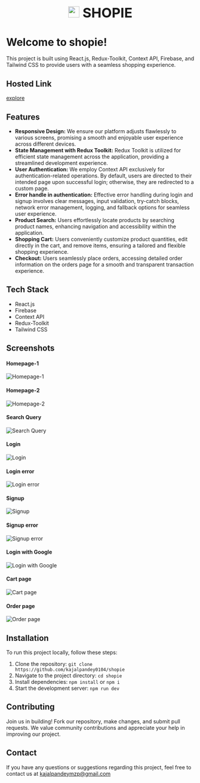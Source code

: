<h1 align="center" style="font-size: 36px;"><img src="https://github.com/kajalpandey0104/shopie/assets/119639453/c7f37282-16b7-40f6-9cef-3132146fc458" width=30/> SHOPIE</h1>

# Welcome to shopie!

This project is built using React.js, Redux-Toolkit, Context API, Firebase, and Tailwind CSS to provide users with a seamless shopping experience.

## Hosted Link
[explore](https://shopie-x.netlify.app/) 

## Features
- **Responsive Design:** We ensure our platform adjusts flawlessly to various screens, promising a smooth and enjoyable user experience across different devices.
- **State Management with Redux Toolkit:** Redux Toolkit is utilized for efficient state management across the application, providing a streamlined development experience.
- **User Authentication:** We employ Context API exclusively for authentication-related operations. By default, users are directed to their intended page upon successful login; otherwise, they are redirected to a custom page.
- **Error handle in authentication:** Effective error handling during login and signup involves clear messages, input validation, try-catch blocks, network error management, logging, and fallback options for seamless user experience.
- **Product Search:** Users effortlessly locate products by searching product names, enhancing navigation and accessibility within the application.
- **Shopping Cart:** Users conveniently customize product quantities, edit directly in the cart, and remove items, ensuring a tailored and flexible shopping experience.
- **Checkout:** Users seamlessly place orders, accessing detailed order information on the orders page for a smooth and transparent transaction experience.

## Tech Stack
- React.js
- Firebase
- Context API
- Redux-Toolkit 
- Tailwind CSS

## Screenshots
#### Homepage-1
![Homepage-1](https://github.com/kajalpandey0104/shopie/assets/119639453/58d731ef-b8ba-4cbc-8f76-c331040dc928)
#### Homepage-2
![Homepage-2](https://github.com/kajalpandey0104/shopie/assets/119639453/89eb4b94-02e4-4d3e-9d73-0d95ebc76dfd)
#### Search Query
![Search Query](https://github.com/kajalpandey0104/shopie/assets/119639453/01713fae-fd6c-4216-ad8f-3f243ba8a74d)
#### Login
![Login](https://github.com/kajalpandey0104/shopie/assets/119639453/5ccf62eb-0b80-46db-8743-a1a5e16c2962)
#### Login error
![Login error](https://github.com/kajalpandey0104/shopie/assets/119639453/ad11b435-9a7b-44b1-93b0-b74c94fe8c06)
#### Signup
![Signup](https://github.com/kajalpandey0104/shopie/assets/119639453/dd378f85-a9c8-4e33-8314-f7801e766f9a)
#### Signup error
![Signup error](https://github.com/kajalpandey0104/shopie/assets/119639453/081bf9ba-b811-4418-b95f-b0e19c83f647)
#### Login with Google
![Login with Google](https://github.com/kajalpandey0104/shopie/assets/119639453/985772a0-0b78-4f4d-a1ac-bc271c842c79)
#### Cart page
![Cart page](https://github.com/kajalpandey0104/shopie/assets/119639453/8d751f4a-5487-4159-aec4-5732327ea0ae)
#### Order page
![Order page](https://github.com/kajalpandey0104/shopie/assets/119639453/ae60553d-6daf-4bb1-8c68-baab57d2f49b)

## Installation
To run this project locally, follow these steps:
1. Clone the repository: `git clone https://github.com/kajalpandey0104/shopie`
2. Navigate to the project directory: `cd shopie`
3. Install dependencies: `npm install` or `npm i`
4. Start the development server: `npm run dev`

## Contributing
Join us in building! Fork our repository, make changes, and submit pull requests. We value community contributions and appreciate your help in improving our project.

## Contact
If you have any questions or suggestions regarding this project, feel free to contact us at [kajalpandeymzp@gmail.com](mailto:kajalpandeymzp@gmail.com)
